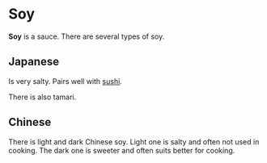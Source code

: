 # Soy

**Soy** is a sauce. There are several types of soy.

## Japanese

Is very salty. Pairs well with [sushi](/recipes/japanese/sushi).

There is also tamari.

## Chinese

There is light and dark Chinese soy. Light one is salty and often not used in
cooking. The dark one is sweeter and often suits better for cooking.
